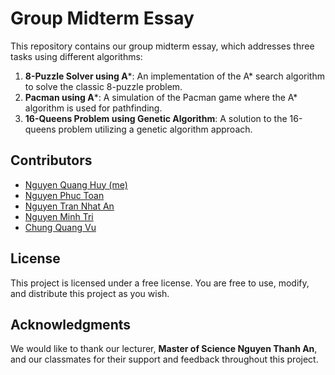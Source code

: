 # Group Midterm Essay

This repository contains our group midterm essay, which addresses three tasks using different algorithms:

1. **8-Puzzle Solver using A***: An implementation of the A* search algorithm to solve the classic 8-puzzle problem.
2. **Pacman using A***: A simulation of the Pacman game where the A* algorithm is used for pathfinding.
3. **16-Queens Problem using Genetic Algorithm**: A solution to the 16-queens problem utilizing a genetic algorithm approach.

## Contributors

- [Nguyen Quang Huy (me)](https://github.com/loveCiForever)
- [Nguyen Phuc Toan](https://github.com/ngphuctoan)
- [Nguyen Tran Nhat An](https://github.com/nguyenan2812)
- [Nguyen Minh Tri](https://github.com/NgTri7)
- [Chung Quang Vu](https://github.com/angelo3605)

## License

This project is licensed under a free license. You are free to use, modify, and distribute this project as you wish.

## Acknowledgments

We would like to thank our lecturer, **Master of Science Nguyen Thanh An**, and our classmates for their support and feedback throughout this project.